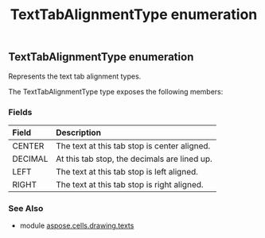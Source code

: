﻿---
title: TextTabAlignmentType enumeration
second_title: Aspose.Cells for Python via .NET API References
description: 
type: docs
weight: 190
url: /aspose.cells.drawing.texts/texttabalignmenttype/
is_root: false
---

## TextTabAlignmentType enumeration

Represents the text tab alignment types.



The TextTabAlignmentType type exposes the following members:

### Fields
| Field | Description |
| :- | :- |
| CENTER | The text at this tab stop is center aligned. |
| DECIMAL | At this tab stop, the decimals are lined up. |
| LEFT | The text at this tab stop is left aligned. |
| RIGHT | The text at this tab stop is right aligned. |



### See Also
* module [aspose.cells.drawing.texts](..)
